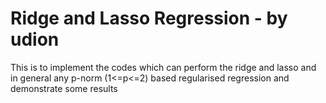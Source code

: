 # Ridge and Lasso Regression - by udion

This is to implement the codes which can perform the ridge and lasso and in general any p-norm (1<=p<=2)
based regularised regression and demonstrate some results
